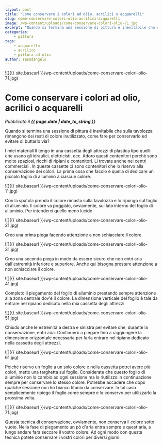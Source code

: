 ```yaml
---
layout: post
title: "Come conservare i colori ad olio, acrilici o acquarelli"
slug: come-conservare-colori-olio-acrilici-acquarelli
image: /wp-content/uploads/come-conservare-colori-olio-71.jpg
excerpt: "Quando si termina una sessione di pittura è inevitabile che sulla tavolozza rimangono dei resti di colore inutilizzato, come fare per conservarlo ed"
categories:
    - pittura
tags:
    - acquarello
    - acrilico
    - pittura ad olio
author: sasadangelo
---
```


![]({{ site.baseurl }}/wp-content/uploads/come-conservare-colori-olio-71.jpg)

# Come conservare i colori ad olio, acrilici o acquarelli
_Pubblicato il **{{ page.date | date_to_string }}**_

Quando si termina una sessione di pittura è inevitabile che sulla tavolozza rimangono dei resti di colore inutilizzato, come fare per conservarlo ed evitare di buttarlo via?

I miei materiali li tengo in una cassetta degli attrezzi di plastica tipo quelli che usano gli idraulici, elettricisti, ecc. Adoro questi contenitori perchè sono molto spaziosi, ricchi di ripiani e contenitori. Li trovate anche nei centri commerciali. In queste cassette ci sono contenitori che io riservo alla conservazione dei colori. La prima cosa che faccio è quella di dedicare un piccolo foglio di alluminio a ciascun colore.

![]({{ site.baseurl }}/wp-content/uploads/come-conservare-colori-olio-11.jpg)

Con la spatola prendo il colore rimasto sulla tavolozza e lo ripongo sul foglio di alluminio. Il colore va poggiato, ovviamente, sul lato interno del foglio di alluminio. Per intenderci quello meno lucido.

![]({{ site.baseurl }}/wp-content/uploads/come-conservare-colori-olio-21.jpg)

Creo una prima piega facendo attenzione a non schiacciare il colore.

![]({{ site.baseurl }}/wp-content/uploads/come-conservare-colori-olio-31.jpg)

Creo una seconda piega in modo da essere sicuro che non entri aria dall'estremità inferiore e superiore. Anche qui bisogna prestare attenzione a non schiacciare il colore.

![]({{ site.baseurl }}/wp-content/uploads/come-conservare-colori-olio-41.jpg)

Completo il piegamento del foglio di alluminio prestando sempre attenzione alla zona centrale dov'è il colore. La dimensione verticale del foglio è tale da entrare nel ripiano dedicato nella mia cassetta degli attrezzi.

![]({{ site.baseurl }}/wp-content/uploads/come-conservare-colori-olio-51.jpg)

Chiudo anche le estremità a destra e sinistra per evitare che, durante la conservazione, entri aria. Continuerò a piegare fino a raggiungere la dimensione orizzontale necessaria per farla entrare nel ripiano dedicato nella cassetta degli attrezzi.

![]({{ site.baseurl }}/wp-content/uploads/come-conservare-colori-olio-61.jpg)

Poichè riservo un foglio a un solo colore e nella cassetta potrei avere più colori, metto una targhetta sul foglio. Considerate che questo foglio di alluminio non lo cambio ad ogni sessione ma lo riutilizzo in continuazione sempre per conservare lo stesso colore. Potrebbe accadere che dopo qualche sessione non ho bianco titanio da conservare. In tal caso semplicemente ripiego il foglio come sempre e lo conservo per utilizzarlo la prossima volta.

![]({{ site.baseurl }}/wp-content/uploads/come-conservare-colori-olio-71.jpg)

Questa tecnica di conservazione, ovviamente, non conserva il colore sotto vuoto. Nella fase di piegamento un pò d'aria entra sempre e quest'aria, a lungo andare farà seccare il vostro colore. Ad ogni modo con questa tecnica potete conservare i vostri colori per diversi giorni.
